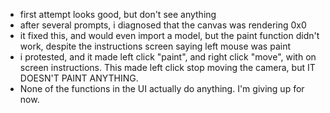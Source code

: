 - first attempt looks good, but don't see anything
- after several prompts, i diagnosed that the canvas was rendering 0x0
- it fixed this, and would even import a model, but the paint function didn't work, despite the instructions screen saying left mouse was paint
- i protested, and it made left click "paint", and right click "move", with on screen instructions. This made left click stop moving the camera, but IT DOESN'T PAINT ANYTHING.
- None of the functions in the UI actually do anything. I'm giving up for now.
